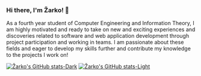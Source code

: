 ### Hi there, I'm Žarko! 👋

As a fourth year student of Computer Engineering and Information Theory, I am highly motivated and ready to take on new and exciting experiences and discoveries related to software and web application development through project participation and working in teams. I am passionate about these fields and eager to develop my skills further and contribute my knowledge to the projects I work on!


[![Žarko's GitHub stats-Dark](https://github-readme-stats.vercel.app/api?username=zarkobabic&show_icons=true&theme=codeSTACKr#gh-dark-mode-only)](https://github.com/zarkobabic/github-readme-stats#gh-dark-mode-only)
[![Žarko's GitHub stats-Light](https://github-readme-stats.vercel.app/api?username=zarkobabic&show_icons=true&&bg_color=#08688D&theme=default#gh-light-mode-only)](https://github.com/zarkobabic/github-readme-stats#gh-light-mode-only)
